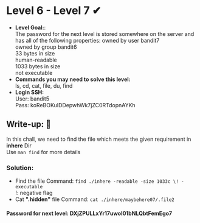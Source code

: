 # Level 6 - Level 7 ✔
- **Level Goal:**:<br>
The password for the next level is stored somewhere on the server and has all of the following properties:
owned by user bandit7<br>
owned by group bandit6<br>
33 bytes in size<br>
human-readable<br>
1033 bytes in size<br>
not executable<br>
- **Commands you may need to solve this level:**<br>
ls, cd, cat, file, du, find<br>
- **Login SSH:**<br>
User: bandit5<br>
Pass: koReBOKuIDDepwhWk7jZC0RTdopnAYKh<br>
## Write-up: 📝<br>
In this chall, we need to find the file which meets the given requirement in **inhere** Dir<br>
Use `man find` for more details
### Solution:<br>
- Find the file
Command: `find ./inhere -readable -size 1033c \! -executable`<br>
\!: negative flag
- Cat **".hidden"** file
Command: `cat ./inhere/maybehere07/.file2`
#### Password for next level: DXjZPULLxYr17uwoI01bNLQbtFemEgo7
